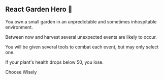 ## React Garden Hero 🌻

You own a small garden in an unpredictable and sometimes inhospitable environment.

Between now and harvest several unexpected events are likely to occur.

You will be given several tools to combat each event, but may only select one.

If your plant's health drops below 50, you lose.

Choose Wisely
